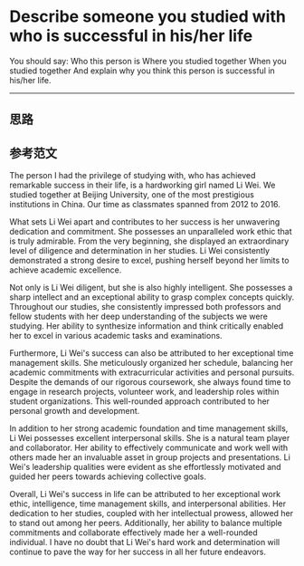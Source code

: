# Describe someone you studied with who is successful in his/her life
You should say:
    Who this person is
    Where you studied together
    When you studied together
    And explain why you think this person is successful in his/her life.

---

## 思路

## 参考范文
The person I had the privilege of studying with, who has achieved remarkable success in their life, is a hardworking girl named Li Wei. We studied together at Beijing University, one of the most prestigious institutions in China. Our time as classmates spanned from 2012 to 2016.

What sets Li Wei apart and contributes to her success is her unwavering dedication and commitment. She possesses an unparalleled work ethic that is truly admirable. From the very beginning, she displayed an extraordinary level of diligence and determination in her studies. Li Wei consistently demonstrated a strong desire to excel, pushing herself beyond her limits to achieve academic excellence.

Not only is Li Wei diligent, but she is also highly intelligent. She possesses a sharp intellect and an exceptional ability to grasp complex concepts quickly. Throughout our studies, she consistently impressed both professors and fellow students with her deep understanding of the subjects we were studying. Her ability to synthesize information and think critically enabled her to excel in various academic tasks and examinations.

Furthermore, Li Wei's success can also be attributed to her exceptional time management skills. She meticulously organized her schedule, balancing her academic commitments with extracurricular activities and personal pursuits. Despite the demands of our rigorous coursework, she always found time to engage in research projects, volunteer work, and leadership roles within student organizations. This well-rounded approach contributed to her personal growth and development.

In addition to her strong academic foundation and time management skills, Li Wei possesses excellent interpersonal skills. She is a natural team player and collaborator. Her ability to effectively communicate and work well with others made her an invaluable asset in group projects and presentations. Li Wei's leadership qualities were evident as she effortlessly motivated and guided her peers towards achieving collective goals.

Overall, Li Wei's success in life can be attributed to her exceptional work ethic, intelligence, time management skills, and interpersonal abilities. Her dedication to her studies, coupled with her intellectual prowess, allowed her to stand out among her peers. Additionally, her ability to balance multiple commitments and collaborate effectively made her a well-rounded individual. I have no doubt that Li Wei's hard work and determination will continue to pave the way for her success in all her future endeavors.